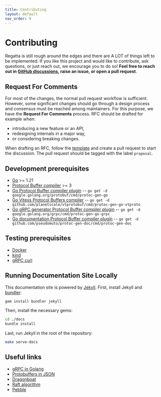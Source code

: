 ```yaml
---
title: Contributing
layout: default
nav_order: 9
---
```


# Contributing

Regatta is still rough around the edges and there are A LOT of things left to be implemented.
If you like this project and would like to contribute, ask questions, or just reach out, we encourage you to do so!
**Feel free to reach out in [GitHub discussions](https://github.com/jamf/regatta/discussions),
raise an issue, or open a pull request**.

## Request For Comments

For most of the changes, the normal pull request workflow is sufficient. However, some significant changes
should go through a design process and consensus must be reached among maintainers. For this purpose, we have
the **Request For Comments** process. RFC should be drafted for example when:

* introducing a new feature or an API,
* redesigning internals in a major way,
* or considering breaking changes.

When drafting an RFC, follow the [template](proposals/000-rfc-template.md) and create a pull request to start the discussion.
The pull request should be tagged with the label `proposal`.

## Development prerequisites

* [Go](https://golang.org/) >= 1.21
* [Protocol Buffer compiler](https://grpc.io/docs/protoc-installation/) >= 3
* [Go Protocol Buffer compiler plugin](https://pkg.go.dev/github.com/golang/protobuf/protoc-gen-go)
  -- `go get -d google.golang.org/protobuf/cmd/protoc-gen-go`
* [Go Vitess Protocol Buffers compiler](https://github.com/planetscale/vtprotobuf/)
  -- `go get -d github.com/planetscale/vtprotobuf/cmd/protoc-gen-go-vtproto`
* [Go gRPC generator Protocol Buffer compiler plugin](https://pkg.go.dev/google.golang.org/grpc/cmd/protoc-gen-go-grpc)
  -- `go get -d google.golang.org/grpc/cmd/protoc-gen-go-grpc`
* [Go documentation Protocol Buffer compiler plugin](https://github.com/pseudomuto/protoc-gen-doc)
  -- `go get -d github.com/pseudomuto/protoc-gen-doc/cmd/protoc-gen-doc`

## Testing prerequisites

* [Docker](https://www.docker.com)
* [kind](https://kind.sigs.k8s.io/)
* [gRPC curl](https://github.com/fullstorydev/grpcurl)

## Running Documentation Site Locally

This documentation site is powered by [Jekyll](https://jekyllrb.com).
First, install Jekyll and [bundler](https://bundler.io):

```bash
gem install bundler jekyll
```

Then, install the necessary gems:

```bash
cd ./docs
bundle install
```

Last, run Jekyll in the root of the repository:

```bash
make serve-docs
```

## Useful links

* [gRPC in Golang](https://grpc.io/docs/languages/go/)
* [Protobuffers in JSON](https://developers.google.com/protocol-buffers/docs/proto3#json)
* [Dragonboat](https://github.com/lni/dragonboat)
* [Raft algorithm](https://raft.github.io)
* [Pebble](https://github.com/cockroachdb/pebble)

